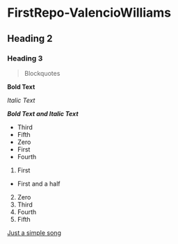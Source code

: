 # FirstRepo-ValencioWilliams
## Heading 2
### Heading 3
> Blockquotes

**Bold Text** 

*Italic Text*

**_Bold Text and Italic Text_**

* Third
* Fifth
* Zero
* First
* Fourth


1. First  
* First and a half
2. Zero
3. Third
4. Fourth
5. Fifth

[Just a simple song](https://www.youtube.com/watch?v=cUbFzEMQ2Fs&list=PLzeyw4AO1TyEEVo7vQwt-fSvzYlAgYJsF&index=17&shuffle=4169)
